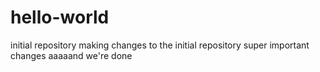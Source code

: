 # hello-world
initial repository
making changes to the initial repository
super important changes
aaaaand we're done
